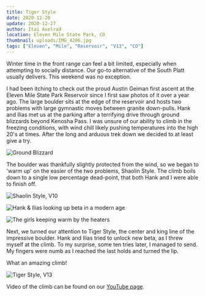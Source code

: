 ```yaml
---
title: Tiger Style
date: 2020-12-20
update: 2020-12-27
author: Itai Axelrad
location: Eleven Mile State Park, CO
thumbnail: uploads/IMG_4206.jpg
tags: ["Eleven", "Mile", "Reservoir", "V13", "CO"]
---
```


Winter time in the front range can feel a bit limited, especially when attempting to socially distance. Our go-to alternative of the South Platt usually delivers. This weekend was no exception.

I had been itching to check out the proud Austin Geiman first ascent at the Eleven Mile State Park Reservoir since I first saw photos of it over a year ago. The large boulder sits at the edge of the reservoir and hosts two problems with large gymnastic moves between granite down-pulls. Hank and Ilias met us at the parking after a terrifying drive through ground blizzards beyond Kenosha Pass. I was unsure of our ability to climb in the freezing conditions, with wind chill likely pushing temperatures into the high 20's at times. After the long and arduous trek down we decided to at least give a try.

![Ground Blizzard](uploads/IMG_4312.jpg)

The boulder was thankfully slightly protected from the wind, so we began to 'warm up' on the easier of the two problems, Shaolin Style. The climb boils down to a single low percentage dead-point, that both Hank and I were able to finish off.

![Shaolin Style, V10](uploads/IMG_4146.jpg)

![Hank & Ilias looking up beta in a modern age](uploads/IMG_4159.jpg)

![The girls keeping warm by the heaters](uploads/IMG_4152.jpg)

Next, we turned our attention to Tiger Style, the center and king line of the impressive boulder. Hank and Ilias tried to unlock new beta, as I threw myself at the climb. To my surprise, some ten tries later, I managed to send. My fingers were numb as I reached the last holds and turned the lip.

What an amazing climb!

![Tiger Style, V13](uploads/IMG_4206.jpg)

Video of the climb can be found on our [YouTube page](https://www.youtube.com/watch?v=cZboqmzh01E).
